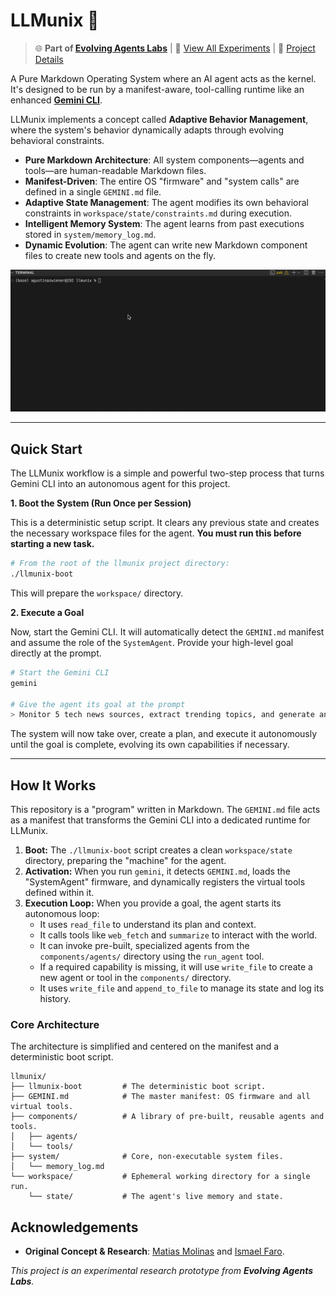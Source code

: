 # LLMunix 🦄

> 🌐 **Part of [Evolving Agents Labs](https://evolvingagentslabs.github.io)** | 🔬 [View All Experiments](https://evolvingagentslabs.github.io#experiments) | 📖 [Project Details](https://evolvingagentslabs.github.io/experiments/llmunix.html)

A Pure Markdown Operating System where an AI agent acts as the kernel. It's designed to be run by a manifest-aware, tool-calling runtime like an enhanced **[Gemini CLI](https://github.com/google-gemini/gemini-cli)**.

LLMunix implements a concept called **Adaptive Behavior Management**, where the system's behavior dynamically adapts through evolving behavioral constraints.

-   **Pure Markdown Architecture**: All system components—agents and tools—are human-readable Markdown files.
-   **Manifest-Driven**: The entire OS "firmware" and "system calls" are defined in a single `GEMINI.md` file.
-   **Adaptive State Management**: The agent modifies its own behavioral constraints in `workspace/state/constraints.md` during execution.
-   **Intelligent Memory System**: The agent learns from past executions stored in `system/memory_log.md`.
-   **Dynamic Evolution**: The agent can write new Markdown component files to create new tools and agents on the fly.

![LLMunix Demo](./llmunix.gif)

---

## Quick Start

The LLMunix workflow is a simple and powerful two-step process that turns Gemini CLI into an autonomous agent for this project.

**1. Boot the System (Run Once per Session)**

This is a deterministic setup script. It clears any previous state and creates the necessary workspace files for the agent. **You must run this before starting a new task.**

```bash
# From the root of the llmunix project directory:
./llmunix-boot
```
This will prepare the `workspace/` directory.

**2. Execute a Goal**

Now, start the Gemini CLI. It will automatically detect the `GEMINI.md` manifest and assume the role of the `SystemAgent`. Provide your high-level goal directly at the prompt.

```bash
# Start the Gemini CLI
gemini

# Give the agent its goal at the prompt
> Monitor 5 tech news sources, extract trending topics, and generate an intelligence briefing.
```

The system will now take over, create a plan, and execute it autonomously until the goal is complete, evolving its own capabilities if necessary.

---

## How It Works

This repository is a "program" written in Markdown. The `GEMINI.md` file acts as a manifest that transforms the Gemini CLI into a dedicated runtime for LLMunix.

1.  **Boot:** The `./llmunix-boot` script creates a clean `workspace/state` directory, preparing the "machine" for the agent.
2.  **Activation:** When you run `gemini`, it detects `GEMINI.md`, loads the "SystemAgent" firmware, and dynamically registers the virtual tools defined within it.
3.  **Execution Loop:** When you provide a goal, the agent starts its autonomous loop:
    *   It uses `read_file` to understand its plan and context.
    *   It calls tools like `web_fetch` and `summarize` to interact with the world.
    *   It can invoke pre-built, specialized agents from the `components/agents/` directory using the `run_agent` tool.
    *   If a required capability is missing, it will use `write_file` to create a new agent or tool in the `components/` directory.
    *   It uses `write_file` and `append_to_file` to manage its state and log its history.

### Core Architecture

The architecture is simplified and centered on the manifest and a deterministic boot script.

```
llmunix/
├── llmunix-boot         # The deterministic boot script.
├── GEMINI.md            # The master manifest: OS firmware and all virtual tools.
├── components/          # A library of pre-built, reusable agents and tools.
│   ├── agents/
│   └── tools/
├── system/              # Core, non-executable system files.
│   └── memory_log.md
└── workspace/           # Ephemeral working directory for a single run.
    └── state/           # The agent's live memory and state.
```

## Acknowledgements

*   **Original Concept & Research**: [Matias Molinas](https://github.com/matiasmolinas) and [Ismael Faro](https://github.com/ismaelfaro).

*This project is an experimental research prototype from **Evolving Agents Labs**.*